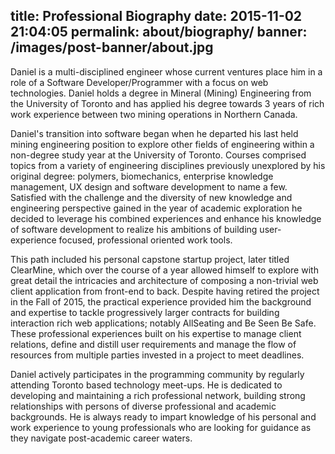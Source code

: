 title: Professional Biography
date: 2015-11-02 21:04:05
permalink: about/biography/
banner: /images/post-banner/about.jpg
---
Daniel is a multi-disciplined engineer whose current ventures place him in a role of a Software Developer/Programmer with a focus on web technologies. Daniel holds a degree in Mineral (Mining) Engineering from the University of Toronto and has applied his degree towards 3 years of rich work experience between two mining operations in Northern Canada. 

Daniel's transition into software began when he departed his last held mining engineering position to explore other fields of engineering within a non-degree study year at the University of Toronto. Courses comprised topics from a variety of engineering disciplines previously unexplored by his original degree: polymers, biomechanics, enterprise knowledge management, UX design and software development to name a few. Satisfied with the challenge and the diversity of new knowledge and engineering perspective gained in the year of academic exploration he decided to leverage his combined experiences and enhance his knowledge of software development to realize his ambitions of building user-experience focused, professional oriented work tools.

This path included his personal capstone startup project, later titled ClearMine, which over the course of a year allowed himself to explore with great detail the intricacies and architecture of composing a non-trivial web client application from front-end to back. Despite having retired the project in the Fall of 2015, the practical experience provided him the background and expertise to tackle progressively larger contracts for building interaction rich web applications; notably AllSeating and Be Seen Be Safe. These professional experiences built on his expertise to manage client relations, define and distill user requirements and manage the flow of resources from multiple parties invested in a project to meet deadlines.

Daniel actively participates in the programming community by regularly attending Toronto based technology meet-ups. He is dedicated to developing and maintaining a rich professional network, building strong relationships with persons of diverse professional and academic backgrounds. He is always ready to impart knowledge of his personal and work experience to young professionals who are looking for guidance as they navigate post-academic career waters.